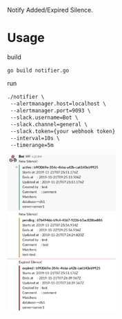 Notify Added/Expired Silence.

# Usage
build

```
go build notifier.go
```

run

```
./notifier \ 
 --alertmanager.host=localhost \
 --alertmanager.port=9093 \
 --slack.username=Bot \
 --slack.channel=general \
 --slack.token={your webhook token}
 --interval=10s \
 --timerange=5m
```

<img src="https://raw.githubusercontent.com/m-masataka/alertmanager-silence-notifier/images/slack_image.png" width=50%>
